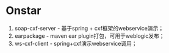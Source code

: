 Onstar
======
1. soap-cxf-server - 基于spring + cxf框架的webservice演示；
2. earpackage - maven ear plugin打包，可用于weblogic发布；
3. ws-cxf-client - spring+cxf演示webservice调用；
